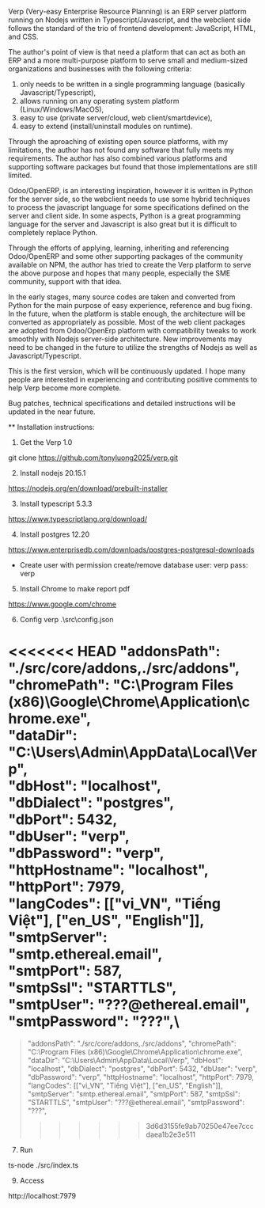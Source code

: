 Verp (Very-easy Enterprise Resource Planning) is an ERP server platform running on Nodejs written in Typescript/Javascript, and the webclient side follows the standard of the trio of frontend development: JavaScript, HTML, and CSS.

The author's point of view is that need a platform that can act as both an ERP and a more multi-purpose platform to serve small and medium-sized organizations and businesses with the following criteria:

1) only needs to be written in a single programming language (basically Javascript/Typescript),
2) allows running on any operating system platform (Linux/Windows/MacOS),
3) easy to use (private server/cloud, web client/smartdevice),
4) easy to extend (install/uninstall modules on runtime).

Through the aproaching of existing open source platforms, with my limitations, the author has not found any software that fully meets my requirements. The author has also combined various platforms and supporting software packages but found that those implementations are still limited.

Odoo/OpenERP, is an interesting inspiration, however it is written in Python for the server side, so the webclient needs to use some hybrid techniques to process the javascript language for some specifications defined on the server and client side. In some aspects, Python is a great programming language for the server and Javascript is also great but it is difficult to completely replace Python.

Through the efforts of applying, learning, inheriting and referencing Odoo/OpenERP and some other supporting packages of the community available on NPM, the author has tried to create the Verp platform to serve the above purpose and hopes that many people, especially the SME community, support with that idea. 

In the early stages, many source codes are taken and converted from Python for the main purpose of easy experience, reference and bug fixing. In the future, when the platform is stable enough, the architecture will be converted as appropriately as possible. Most of the web client packages are adopted from Odoo/OpenErp platform with compatibility tweaks to work smoothly with Nodejs server-side architecture. New improvements may need to be changed in the future to utilize the strengths of Nodejs as well as Javascript/Typescript.

This is the first version, which will be continuously updated. I hope many people are interested in experiencing and contributing positive comments to help Verp become more complete.

Bug patches, technical specifications and detailed instructions will be updated in the near future.

** Installation instructions:

1) Get the Verp 1.0

  git clone https://github.com/tonyluong2025/verp.git

2) Install nodejs 20.15.1

  https://nodejs.org/en/download/prebuilt-installer

3) Install typescript 5.3.3

  https://www.typescriptlang.org/download/

4) Install postgres 12.20
  
  https://www.enterprisedb.com/downloads/postgres-postgresql-downloads

  * Create user with permission create/remove database 
    user: verp
    pass: verp

5) Install Chrome to make report pdf

  https://www.google.com/chrome

6) Config verp .\src\config.json

<<<<<<< HEAD
  "addonsPath": "./src/core/addons,./src/addons",\
  "chromePath": "C:\\Program Files (x86)\\Google\\Chrome\\Application\\chrome.exe",\
  "dataDir": "C:\\Users\\Admin\\AppData\\Local\\Verp",\
  "dbHost": "localhost",\
  "dbDialect": "postgres",\
  "dbPort": 5432,\
  "dbUser": "verp",\
  "dbPassword": "verp",\
  "httpHostname": "localhost",\
  "httpPort": 7979,\
  "langCodes": [["vi_VN", "Tiếng Việt"], ["en_US", "English"]],\
  "smtpServer": "smtp.ethereal.email",\
  "smtpPort": 587,\
  "smtpSsl": "STARTTLS",\
  "smtpUser": "???@ethereal.email",\
  "smtpPassword": "???",\
=======
  > "addonsPath": "./src/core/addons,./src/addons",
  "chromePath": "C:\\Program Files (x86)\\Google\\Chrome\\Application\\chrome.exe",
  "dataDir": "C:\\Users\\Admin\\AppData\\Local\\Verp",
  "dbHost": "localhost",
  "dbDialect": "postgres",
  "dbPort": 5432,
  "dbUser": "verp",
  "dbPassword": "verp",
  "httpHostname": "localhost",
  "httpPort": 7979,
  "langCodes": [["vi_VN", "Tiếng Việt"], ["en_US", "English"]],
  "smtpServer": "smtp.ethereal.email",
  "smtpPort": 587,
  "smtpSsl": "STARTTLS",
  "smtpUser": "???@ethereal.email",
  "smtpPassword": "???",
>>>>>>> 3d6d3155fe9ab70250e47ee7cccdaea1b2e3e511

7) Run

  ts-node ./src/index.ts

9) Access

  http://localhost:7979
